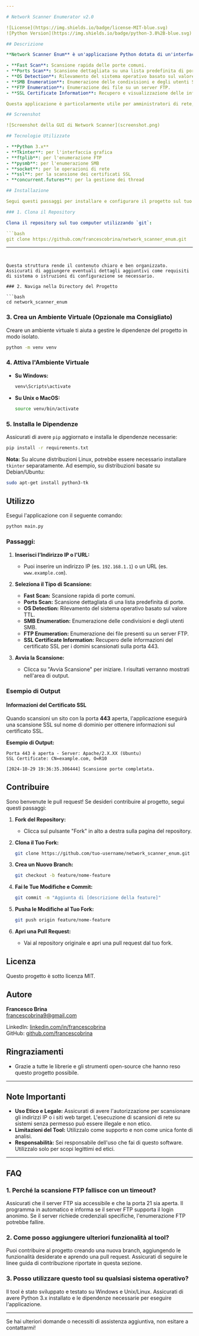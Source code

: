 ```yaml
---

# Network Scanner Enumerator v2.0

![License](https://img.shields.io/badge/license-MIT-blue.svg)  
![Python Version](https://img.shields.io/badge/python-3.8%2B-blue.svg)

## Descrizione

**Network Scanner Enum** è un'applicazione Python dotata di un'interfaccia grafica che consente di eseguire vari tipi di scansioni di rete su un indirizzo IP o URL specificato. Le funzionalità includono:

- **Fast Scan**: Scansione rapida delle porte comuni.
- **Ports Scan**: Scansione dettagliata su una lista predefinita di porte.
- **OS Detection**: Rilevamento del sistema operativo basato sul valore TTL.
- **SMB Enumeration**: Enumerazione delle condivisioni e degli utenti SMB.
- **FTP Enumeration**: Enumerazione dei file su un server FTP.
- **SSL Certificate Information**: Recupero e visualizzazione delle informazioni sui certificati SSL per i domini scansionati sulla porta 443.

Questa applicazione è particolarmente utile per amministratori di rete, professionisti della sicurezza informatica e appassionati che desiderano monitorare e analizzare le reti in modo efficace e intuitivo.

## Screenshot

![Screenshot della GUI di Network Scanner](screenshot.png)

## Tecnologie Utilizzate

- **Python 3.x**
- **Tkinter**: per l'interfaccia grafica
- **ftplib**: per l'enumerazione FTP
- **pysmb**: per l'enumerazione SMB
- **socket**: per le operazioni di rete
- **ssl**: per la scansione dei certificati SSL
- **concurrent.futures**: per la gestione dei thread

## Installazione

Segui questi passaggi per installare e configurare il progetto sul tuo sistema locale.

### 1. Clona il Repository

Clona il repository sul tuo computer utilizzando `git`:

```bash
git clone https://github.com/francescobrina/network_scanner_enum.git
```

---
```


Questa struttura rende il contenuto chiaro e ben organizzato. Assicurati di aggiungere eventuali dettagli aggiuntivi come requisiti di sistema o istruzioni di configurazione se necessario.

### 2. Naviga nella Directory del Progetto

```bash
cd network_scanner_enum
```

### 3. Crea un Ambiente Virtuale (Opzionale ma Consigliato)

Creare un ambiente virtuale ti aiuta a gestire le dipendenze del progetto in modo isolato.

```bash
python -m venv venv
```

### 4. Attiva l'Ambiente Virtuale

- **Su Windows:**

  ```bash
  venv\Scripts\activate
  ```

- **Su Unix o MacOS:**

  ```bash
  source venv/bin/activate
  ```

### 5. Installa le Dipendenze

Assicurati di avere `pip` aggiornato e installa le dipendenze necessarie:

```bash
pip install -r requirements.txt
```

**Nota:** Su alcune distribuzioni Linux, potrebbe essere necessario installare `tkinter` separatamente. Ad esempio, su distribuzioni basate su Debian/Ubuntu:

```bash
sudo apt-get install python3-tk
```

## Utilizzo

Esegui l'applicazione con il seguente comando:

```bash
python main.py
```

### Passaggi:

1. **Inserisci l'Indirizzo IP o l'URL:**
   - Puoi inserire un indirizzo IP (es. `192.168.1.1`) o un URL (es. `www.example.com`).

2. **Seleziona il Tipo di Scansione:**
   - **Fast Scan:** Scansione rapida di porte comuni.
   - **Ports Scan:** Scansione dettagliata di una lista predefinita di porte.
   - **OS Detection:** Rilevamento del sistema operativo basato sul valore TTL.
   - **SMB Enumeration:** Enumerazione delle condivisioni e degli utenti SMB.
   - **FTP Enumeration:** Enumerazione dei file presenti su un server FTP.
   - **SSL Certificate Information:** Recupero delle informazioni del certificato SSL per i domini scansionati sulla porta 443.

3. **Avvia la Scansione:**
   - Clicca su "Avvia Scansione" per iniziare. I risultati verranno mostrati nell'area di output.

### Esempio di Output

#### Informazioni del Certificato SSL

Quando scansioni un sito con la porta **443** aperta, l'applicazione eseguirà una scansione SSL sul nome di dominio per ottenere informazioni sul certificato SSL.

**Esempio di Output:**

```
Porta 443 è aperta - Server: Apache/2.X.XX (Ubuntu)
SSL Certificate: CN=example.com, O=R10

[2024-10-29 19:36:35.306444] Scansione porte completata.
```

## Contribuire

Sono benvenute le pull request! Se desideri contribuire al progetto, segui questi passaggi:

1. **Fork del Repository:**
   - Clicca sul pulsante "Fork" in alto a destra sulla pagina del repository.

2. **Clona il Tuo Fork:**

   ```bash
   git clone https://github.com/tuo-username/network_scanner_enum.git
   ```

3. **Crea un Nuovo Branch:**

   ```bash
   git checkout -b feature/nome-feature
   ```

4. **Fai le Tue Modifiche e Commit:**

   ```bash
   git commit -m "Aggiunta di [descrizione della feature]"
   ```

5. **Pusha le Modifiche al Tuo Fork:**

   ```bash
   git push origin feature/nome-feature
   ```

6. **Apri una Pull Request:**
   - Vai al repository originale e apri una pull request dal tuo fork.

## Licenza

Questo progetto è sotto licenza MIT.

## Autore

**Francesco Brina**  
[francescobrina9@gmail.com](mailto:francescobrina9@gmail.com)  

LinkedIn: [linkedin.com/in/francescobrina](https://linkedin.com/in/francescobrina)  
GitHub: [github.com/francescobrina](https://github.com/francescobrina)

## Ringraziamenti

- Grazie a tutte le librerie e gli strumenti open-source che hanno reso questo progetto possibile.
---

## Note Importanti

- **Uso Etico e Legale:** Assicurati di avere l'autorizzazione per scansionare gli indirizzi IP o i siti web target. L'esecuzione di scansioni di rete su sistemi senza permesso può essere illegale e non etico.
- **Limitazioni del Tool:** Utilizzalo come supporto e non come unica fonte di analisi.
- **Responsabilità:** Sei responsabile dell'uso che fai di questo software. Utilizzalo solo per scopi legittimi ed etici.

---

## FAQ

### 1. Perché la scansione FTP fallisce con un timeout?

Assicurati che il server FTP sia accessibile e che la porta 21 sia aperta. Il programma in automatico e informa se il server FTP supporta il login anonimo. Se il server richiede credenziali specifiche, l'enumerazione FTP potrebbe fallire.

### 2. Come posso aggiungere ulteriori funzionalità al tool?

Puoi contribuire al progetto creando una nuova branch, aggiungendo le funzionalità desiderate e aprendo una pull request. Assicurati di seguire le linee guida di contribuzione riportate in questa sezione.

### 3. Posso utilizzare questo tool su qualsiasi sistema operativo?

Il tool è stato sviluppato e testato su Windows e Unix/Linux. Assicurati di avere Python 3.x installato e le dipendenze necessarie per eseguire l'applicazione.

---

Se hai ulteriori domande o necessiti di assistenza aggiuntiva, non esitare a contattarmi!
``` 
